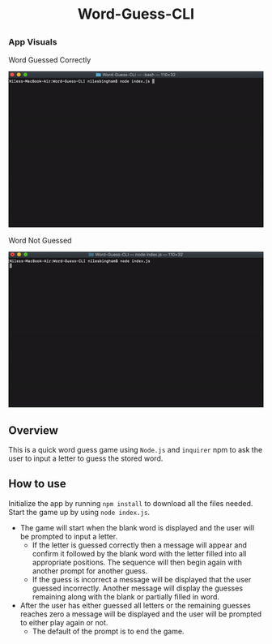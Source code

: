 # <p align='center'>Word-Guess-CLI</p>

### App Visuals

<p>Word Guessed Correctly</p>
<p align='center'><img src='images/word_guessed.gif'></p>

<p>Word Not Guessed</p>
<p align='center'><img src='images/word_not_guessed.gif'></p>

## Overview

This is a quick word guess game using `Node.js` and `inquirer` npm to ask the user to input a letter to guess the stored word.

## How to use

Initialize the app by running `npm install` to download all the files needed. Start the game up by using `node index.js`.

- The game will start when the blank word is displayed and the user will be prompted to input a letter.
  - If the letter is guessed correctly then a message will appear and confirm it followed by the blank word with the letter filled into all appropriate positions. The sequence will then begin again with another prompt for another guess.
  - If the guess is incorrect a message will be displayed that the user guessed incorrectly. Another message will display the guesses remaining along with the blank or partially filled in word.
- After the user has either guessed all letters or the remaining guesses reaches zero a message will be displayed and the user will be prompted to either play again or not.
  - The default of the prompt is to end the game.

